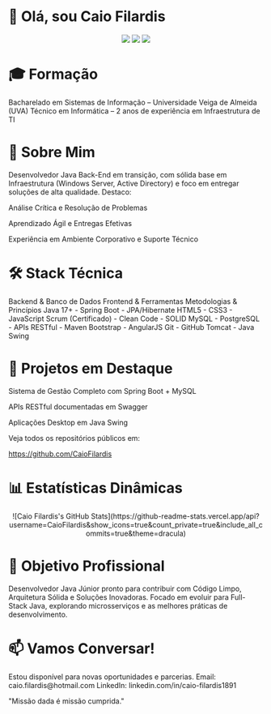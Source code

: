 <h1>👋 Olá, sou Caio Filardis</h1>
<p align="center"> <a href="https://www.linkedin.com/in/caio-filardis1891"><img src="https://img.shields.io/badge/LinkedIn–CaioFilardis-0077B5?style=flat-square&logo=Linkedin&logoColor=white"/></a> <a href="https://github.com/CaioFilardis"><img src="https://img.shields.io/badge/GitHub–CaioFilardis-181717?style=flat-square&logo=github&logoColor=white"/></a> <a href="mailto:caio.filardis@hotmail.com"><img src="https://img.shields.io/badge/Email–caio.filardis@hotmail.com-D14836?style=flat-square&logo=Gmail&logoColor=white"/></a> </p>

 <h1>🎓 Formação</h1>
Bacharelado em Sistemas de Informação – Universidade Veiga de Almeida (UVA)
Técnico em Informática – 2 anos de experiência em Infraestrutura de TI

<h1>💼 Sobre Mim</h1>
Desenvolvedor Java Back-End em transição, com sólida base em Infraestrutura (Windows Server, Active Directory) e foco em entregar soluções de alta qualidade. Destaco:

Análise Crítica e Resolução de Problemas

Aprendizado Ágil e Entregas Efetivas

Experiência em Ambiente Corporativo e Suporte Técnico

<h1>🛠 Stack Técnica</h1>
Backend & Banco de Dados	Frontend & Ferramentas	Metodologias & Princípios
Java 17+ - Spring Boot - JPA/Hibernate	HTML5 - CSS3 - JavaScript	Scrum (Certificado) - Clean Code - SOLID
MySQL - PostgreSQL - APIs RESTful - Maven	Bootstrap - AngularJS	
Git - GitHub	Tomcat - Java Swing	

<h1>🚀 Projetos em Destaque</h1>
Sistema de Gestão Completo com Spring Boot + MySQL

APIs RESTful documentadas em Swagger

Aplicações Desktop em Java Swing

Veja todos os repositórios públicos em:

https://github.com/CaioFilardis

<h1>📊 Estatísticas Dinâmicas</h1>
<p align="center"> ![Caio Filardis's GitHub Stats](https://github-readme-stats.vercel.app/api?username=CaioFilardis&show_icons=true&count_private=true&include_all_commits=true&theme=dracula) </p>

<h1>🎯 Objetivo Profissional</h1>
Desenvolvedor Java Júnior pronto para contribuir com Código Limpo, Arquitetura Sólida e Soluções Inovadoras. Focado em evoluir para Full-Stack Java, explorando microsserviços e as melhores práticas de desenvolvimento.

<h1>📫 Vamos Conversar!</h1>
Estou disponível para novas oportunidades e parcerias.
Email: caio.filardis@hotmail.com
LinkedIn: linkedin.com/in/caio-filardis1891

"Missão dada é missão cumprida."
